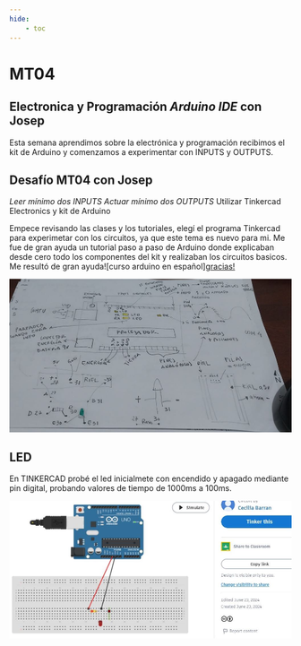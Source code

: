 ```yaml
---
hide:
    - toc
---
```


# MT04
## Electronica y Programación *Arduino IDE* con Josep

Esta semana aprendimos sobre la electrónica y programación recibimos el kit de Arduino y comenzamos a experimentar con INPUTS y OUTPUTS.



## Desafío MT04 con Josep
*Leer mínimo dos INPUTS*
*Actuar mínimo dos OUTPUTS*
Utilizar Tinkercad Electronics y kit de Arduino

Empece revisando las clases y los tutoriales, elegí el programa Tinkercad para experimetar con los circuitos, ya que este tema es nuevo para mi. 
Me fue de gran ayuda un tutorial paso a paso de Arduino donde explicaban desde cero todo los componentes del kit y realizaban los circuitos basicos. 
Me resultó de gran ayuda![curso arduino en español]<a href="https://www.youtube.com/watch?v=gx5yFvVDUsY&list=PLyLh25DppBIe40j3VBAslnVfs4Pz-B3ZB" target="_blank">gracias!</a>


![](../images/MT04/esquema.JPG)

## LED
En TINKERCAD probé el led inicialmete con encendido y apagado mediante pin digital, probando valores de tiempo de 1000ms a 100ms. 

![](../images/MT04/1.JPG)


